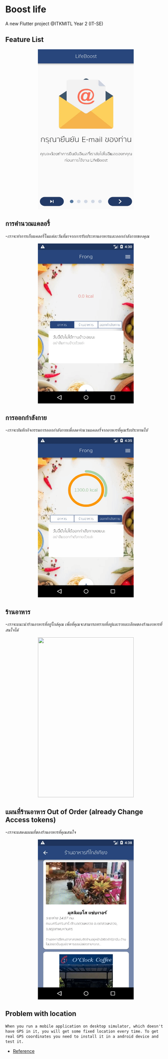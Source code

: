 # Boost life

A new Flutter project @ITKMITL Year 2 (IT-SE)


## Feature List 
<!-- ![feature List](resource/featurelist.gif) -->
<p align="center">
  <img width="300" height="500" src="resource/featurelist.gif">
</p>

## การคำนวณแคลอรี่
-*เราจะทำการเก็บแคลอรี่ในแต่ละวันที่มาจากการรับประทานอาหารและออกกำลังกายของคุณ*

<!-- ![cal](resource/cal.gif) -->
<p align="center">
  <img width="300" height="500" src="resource/cal.gif">
</p>

## การออกกำลังกาย
-*เราจะบันทึกกิจกรรมการออกกำลังกายเพื่อลดจำนวนแคลอรี่จากอาหารที่คุณรับประทานไป*
<!-- ![ex](resource/ex.gif) -->
<p align="center">
  <img width="300" height="500" src="resource/ex.gif">
</p>

## ร้านอาหาร
-*เราจะแนะนำร้านอาหารที่อยู่ใกล้คุณ เพื่อที่คุณจะสามารถทราบที่อยู่และรายละเอียดของร้านอาหารที่สนใจได้*
<!-- ![res](resource/res_nearby.gif) -->
<p align="center">
  <img width="300" height="500" src="resource/nearby.gif">
</p>

## แผนที่ร้านอาหาร  Out of Order (already Change Access tokens)
-*เราจะแสดงแผนที่ของร้านอาหารที่คุณสนใจ*
<!-- ![map](resource/map.gif) -->
<p align="center">
  <img width="300" height="500" src="resource/mapapp.gif">
</p>

## Problem with location
    When you run a mobile application on desktop simulator, which doesn't have GPS in it, you will get some fixed location every time. To get real GPS coordinates you need to install it in a android device and test it.
- [Reference](https://stackoverflow.com/questions/9778251/gps-wrong-location)
